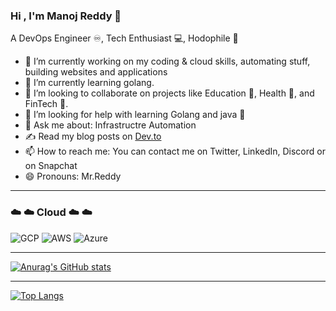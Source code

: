 ### Hi , I'm Manoj Reddy 👋
A DevOps Engineer ♾️, Tech Enthusiast 💻, Hodophile 🚀

- 🔭 I’m currently working on my coding & cloud skills, automating stuff, building websites and applications
- 🌱 I’m currently learning golang.
- 👯 I’m looking to collaborate on projects like Education 🏫, Health 🏥, and FinTech 💱.
- 🤔 I’m looking for help with learning Golang and java 🐍
- 💬 Ask me about:  Infrastructre Automation
- ✍️ Read my blog posts on <a href="https://dev.to/manojreddy">Dev.to</a>
- 📫 How to reach me: You can contact me on Twitter, LinkedIn, Discord or on Snapchat
- 😄 Pronouns: Mr.Reddy

-------------------------------------------------------------------------------------------------------------------------------------------------------------------------

### :cloud: :cloud: Cloud :cloud: :cloud:
![GCP](https://img.shields.io/badge/-GCP-3cba54?style=flat&logo=google-cloud&logoColor=white)
![AWS](https://img.shields.io/badge/-Aws-ff9900?style=flat&logo=amazon-aws&logoColor=red)
![Azure](https://img.shields.io/badge/-Azure-008AD7?style=flat&logo=microsoft-azure&logoColor=white)

-------------------------------------------------------------------------------------------------------------------------------------------------------------------------

[![Anurag's GitHub stats](https://github-readme-stats.vercel.app/api?username=mrk-97)](https://github.com/mrk-97/github-readme-stats)

-------------------------------------------------------------------------------------------------------------------------------------------------------------------------
[![Top Langs](https://github-readme-stats.vercel.app/api/top-langs/?username=mrk-97&layout=compact)](https://github.com/mrk-97/github-readme-stats)

